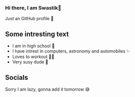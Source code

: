 ### Hi there, I am Swastik👋

Just an GitHub profile 🥱

## Some intresting text 
- I am in high school 🏫
- I have intrest in computers, astronomy and automobiles ✨
- Loves to workout 💪🏻
- Very susy dude 🥲

## Socials

Sorry I am lazy, gonna add it tomorrow 😅